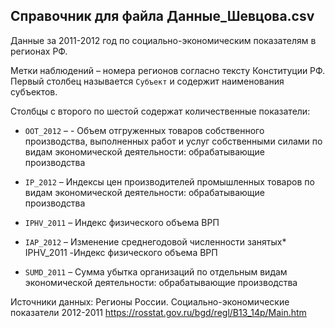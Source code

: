 ﻿## Справочник для файла **Данные_Шевцова.csv**

Данные за 2011-2012 год по социально-экономическим показателям в регионах РФ.   

Метки наблюдений – номера регионов согласно тексту Конституции РФ. Первый столбец называется `Субъект` и содержит наименования субъектов.   

Столбцы с второго по шестой содержат количественные показатели:   

* `OOT_2012` –  - Объем отгруженных товаров собственного производства, выполненных работ и услуг собственными силами по видам экономической деятельности: обрабатывающие производства

* `IP_2012` – Индексы цен производителей промышленных товаров по видам экономической деятельности: обрабатывающие производства 

* `IPHV_2011` – Индекс физического объема ВРП

* `IAP_2012` – Изменение среднегодовой численности занятых* IPHV_2011 -Индекс физического объема ВРП

* `SUMD_2011` –  Сумма убытка организаций по отдельным видам экономической деятельности: обрабатывающие производства

Источники данных: Регионы России. Социально-экономические показатели 2012-2011 https://rosstat.gov.ru/bgd/regl/B13_14p/Main.htm